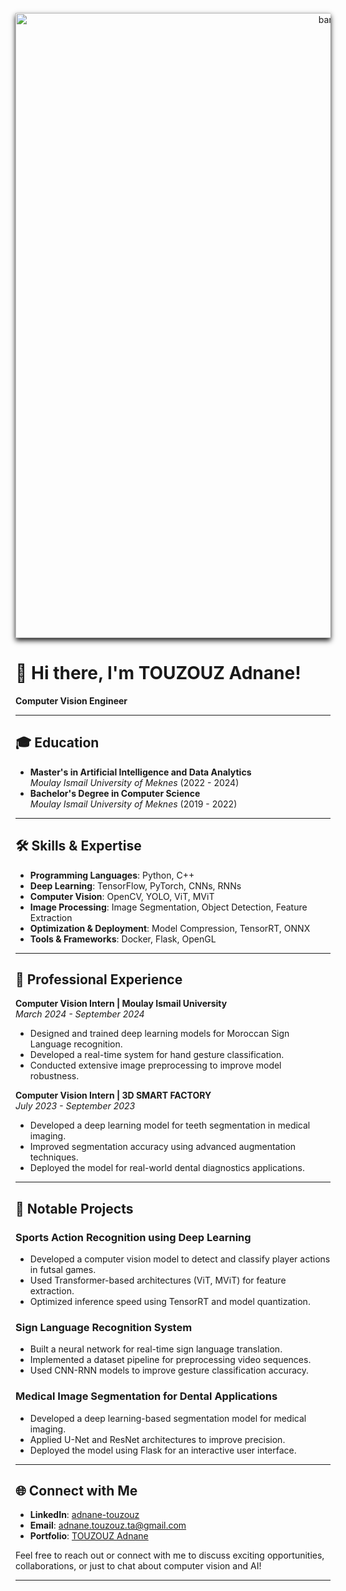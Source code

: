 <p align="center">
  <img src="https://github.com/user-attachments/assets/f387243e-b59a-49a0-87b3-0bfa27eda6b9" alt="banner" width="1000px" style="box-shadow: 0 4px 8px rgba(0, 0, 0, 0.9);" />
</p>

# 👋 **Hi there, I'm TOUZOUZ Adnane!**  
**Computer Vision Engineer**

---

## 🎓 **Education**  
- **Master's in Artificial Intelligence and Data Analytics**  
  *Moulay Ismail University of Meknes* (2022 - 2024)  
- **Bachelor's Degree in Computer Science**  
  *Moulay Ismail University of Meknes* (2019 - 2022)

---

## 🛠 **Skills & Expertise**  
- **Programming Languages**: Python, C++  
- **Deep Learning**: TensorFlow, PyTorch, CNNs, RNNs  
- **Computer Vision**: OpenCV, YOLO, ViT, MViT  
- **Image Processing**: Image Segmentation, Object Detection, Feature Extraction  
- **Optimization & Deployment**: Model Compression, TensorRT, ONNX  
- **Tools & Frameworks**: Docker, Flask, OpenGL  

---

## 💼 **Professional Experience**  


**Computer Vision Intern | Moulay Ismail University**  
*March 2024 - September 2024*  
- Designed and trained deep learning models for Moroccan Sign Language recognition.
- Developed a real-time system for hand gesture classification.
- Conducted extensive image preprocessing to improve model robustness.

**Computer Vision Intern | 3D SMART FACTORY**  
*July 2023 - September 2023*  
- Developed a deep learning model for teeth segmentation in medical imaging.
- Improved segmentation accuracy using advanced augmentation techniques.
- Deployed the model for real-world dental diagnostics applications.

---

## 🌟 **Notable Projects**  

### **Sports Action Recognition using Deep Learning**  
- Developed a computer vision model to detect and classify player actions in futsal games.
- Used Transformer-based architectures (ViT, MViT) for feature extraction.
- Optimized inference speed using TensorRT and model quantization.

### **Sign Language Recognition System**  
- Built a neural network for real-time sign language translation.
- Implemented a dataset pipeline for preprocessing video sequences.
- Used CNN-RNN models to improve gesture classification accuracy.

### **Medical Image Segmentation for Dental Applications**  
- Developed a deep learning-based segmentation model for medical imaging.
- Applied U-Net and ResNet architectures to improve precision.
- Deployed the model using Flask for an interactive user interface.

---

## 🌐 **Connect with Me**  
- **LinkedIn**: [adnane-touzouz](https://www.linkedin.com/in/adnane-touzouz/)  
- **Email**: [adnane.touzouz.ta@gmail.com](mailto:adnane.touzouz.ta@gmail.com)  
- **Portfolio**: [TOUZOUZ Adnane](https://touzouz-adnane.github.io/TOUZOUZ-Adnane/)  

Feel free to reach out or connect with me to discuss exciting opportunities, collaborations, or just to chat about computer vision and AI!

---
